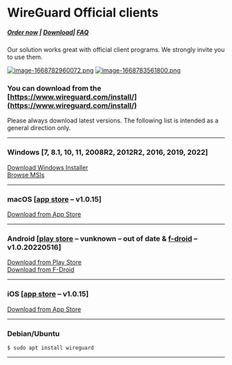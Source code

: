 # WireGuard Official clients

##### [Order now](https://panel.puqcloud.com/index.php?rp=/store/puqvpn) | [Download](https://download.puqcloud.com/cp/puqvpncp/)| [FAQ](https://faq.puqcloud.com)

Our solution works great with official client programs. We strongly invite you to use them.

[![image-1668782960072.png](https://doc.puq.info/uploads/images/gallery/2022-11/scaled-1680-/image-1668782960072.png)](https://panel.puqcloud.com/index.php?rp=/store/puqvpn "https://panel.puqcloud.com/index.php?rp=/store/puqvpn") [![image-1668783561800.png](https://doc.puq.info/uploads/images/gallery/2022-11/scaled-1680-/image-1668783561800.png)](https://www.wireguard.com/ "https://www.wireguard.com/")

### You can download from the [https://www.wireguard.com/install/](https://www.wireguard.com/install/)

Please always download latest versions. The following list is intended as a general direction only.

- - - - - -

### Windows [7, 8.1, 10, 11, 2008R2, 2012R2, 2016, 2019, 2022]

[Download Windows Installer](https://download.wireguard.com/windows-client/wireguard-installer.exe)  
[Browse MSIs](https://download.wireguard.com/windows-client/)

- - - - - -

### macOS [[app store](https://itunes.apple.com/us/app/wireguard/id1451685025?ls=1&mt=12) – v1.0.15]

[Download from App Store](https://itunes.apple.com/us/app/wireguard/id1451685025?ls=1&mt=12)

- - - - - -

### Android [[play store](https://play.google.com/store/apps/details?id=com.wireguard.android) – vunknown – out of date &amp; [f-droid](https://f-droid.org/en/packages/com.wireguard.android/) – v1.0.20220516]

[Download from Play Store](https://play.google.com/store/apps/details?id=com.wireguard.android)  
[Download from F-Droid](https://f-droid.org/en/packages/com.wireguard.android/)
- - - - - -

### iOS [[app store](https://itunes.apple.com/us/app/wireguard/id1441195209?ls=1&mt=8) – v1.0.15]

[Download from App Store](https://itunes.apple.com/us/app/wireguard/id1441195209?ls=1&mt=8)

- - - - - -

### Debian/Ubuntu

```
$ sudo apt install wireguard

```
- - - - - -
